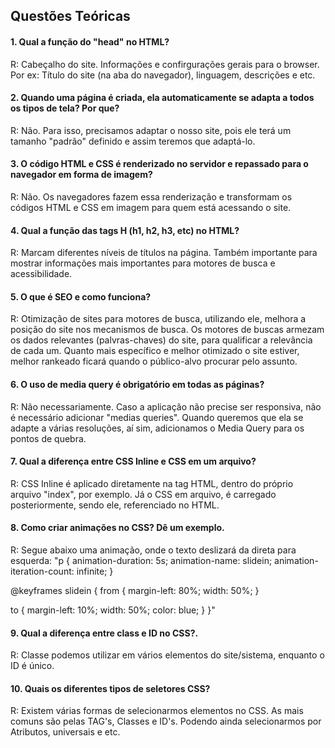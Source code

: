 ## Questões Teóricas

#### 1. Qual a função do "head" no HTML?
R: Cabeçalho do site. Informações e confirgurações gerais para o browser. Por ex: Título do site (na aba do navegador), linguagem, descrições e etc.

#### 2. Quando uma página é criada, ela automaticamente se adapta a todos os tipos de tela? Por que?
R: Não. Para isso, precisamos adaptar o nosso site, pois ele terá um tamanho "padrão" definido e assim teremos que adaptá-lo.

#### 3. O código HTML e CSS é renderizado no servidor e repassado para o navegador em forma de imagem? 
R: Não. Os navegadores fazem essa renderização e transformam os códigos HTML e CSS em imagem para quem está acessando o site.

#### 4. Qual a função das tags H (h1, h2, h3, etc) no HTML? 
R: Marcam diferentes níveis de títulos na página. Também importante para mostrar informações mais importantes para motores de busca e acessibilidade.

#### 5. O que é SEO e como funciona? 
R: Otimização de sites para motores de busca, utilizando ele, melhora a posição do site nos mecanismos de busca. Os motores de buscas armezam os dados relevantes (palvras-chaves) do site, para qualificar a relevância de cada um. Quanto mais específico e melhor otimizado o site estiver, melhor rankeado ficará quando o público-alvo procurar pelo assunto. 

#### 6. O uso de media query é obrigatório em todas as páginas?
R: Não necessariamente. Caso a aplicação não precise ser responsiva, não é necessário adicionar "medias queries". Quando queremos que ela se adapte a várias resoluções, aí sim, adicionamos o Media Query para os pontos de quebra.

#### 7. Qual a diferença entre CSS Inline e CSS em um arquivo?
R: CSS Inline é aplicado diretamente na tag HTML, dentro do próprio arquivo "index", por exemplo. Já o CSS em arquivo, é carregado posteriormente, sendo ele, referenciado no HTML.

#### 8. Como criar animações no CSS? Dê um exemplo.
R: Segue abaixo uma animação, onde o texto deslizará da direta para esquerda:
"p {
  animation-duration: 5s;
  animation-name: slidein;
  animation-iteration-count: infinite;
}

@keyframes slidein {
  from {
    margin-left: 80%;
    width: 50%;
  }

  to {
    margin-left: 10%;
    width: 50%;
    color: blue;
  }
}"

#### 9. Qual a diferença entre class e ID no CSS?.
R: Classe podemos utilizar em vários elementos do site/sistema, enquanto o ID é único.

#### 10. Quais os diferentes tipos de seletores CSS?
R: Existem várias formas de selecionarmos elementos no CSS. As mais comuns são pelas TAG's, Classes e ID's. Podendo ainda selecionarmos por Atributos, universais e etc.
